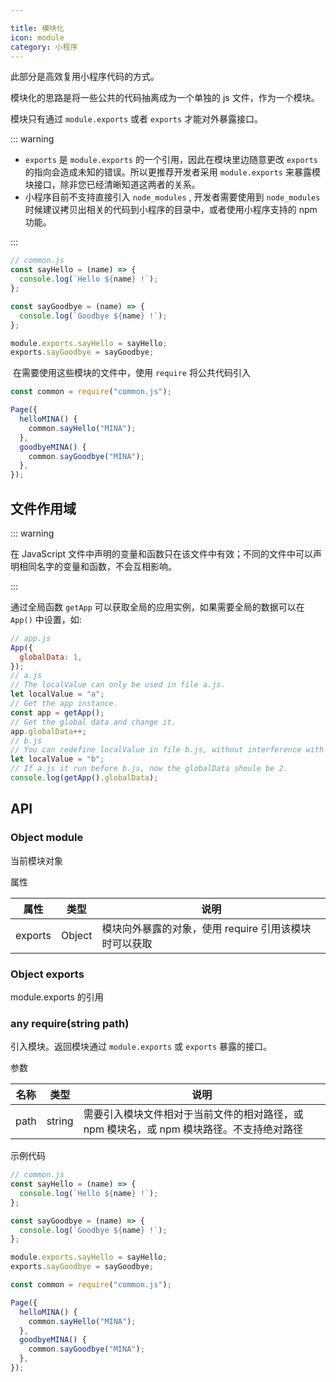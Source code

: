 ```yaml
---

title: 模块化
icon: module
category: 小程序
---
```


此部分是高效复用小程序代码的方式。<Badge text="重要" type="error" />

模块化的思路是将一些公共的代码抽离成为一个单独的 js 文件，作为一个模块。

模块只有通过 `module.exports` 或者 `exports` 才能对外暴露接口。

<!-- more -->

::: warning

- `exports` 是 `module.exports` 的一个引用，因此在模块里边随意更改 `exports` 的指向会造成未知的错误。所以更推荐开发者采用 `module.exports` 来暴露模块接口，除非您已经清晰知道这两者的关系。
- 小程序目前不支持直接引入 `node_modules` , 开发者需要使用到 `node_modules` 时候建议拷贝出相关的代码到小程序的目录中，或者使用小程序支持的 npm 功能。

:::

```js
// common.js
const sayHello = (name) => {
  console.log(`Hello ${name} !`);
};

const sayGoodbye = (name) => {
  console.log(`Goodbye ${name} !`);
};

module.exports.sayHello = sayHello;
exports.sayGoodbye = sayGoodbye;
```

​ 在需要使用这些模块的文件中，使用 `require` 将公共代码引入

```js
const common = require("common.js");

Page({
  helloMINA() {
    common.sayHello("MINA");
  },
  goodbyeMINA() {
    common.sayGoodbye("MINA");
  },
});
```

## 文件作用域 <Badge text="务必理解" type="error" />

::: warning

在 JavaScript 文件中声明的变量和函数只在该文件中有效；不同的文件中可以声明相同名字的变量和函数，不会互相影响。

:::

通过全局函数 `getApp` 可以获取全局的应用实例，如果需要全局的数据可以在 `App()` 中设置，如:

```js
// app.js
App({
  globalData: 1,
});
// a.js
// The localValue can only be used in file a.js.
let localValue = "a";
// Get the app instance.
const app = getApp();
// Get the global data and change it.
app.globalData++;
// b.js
// You can redefine localValue in file b.js, without interference with the localValue in a.js.
let localValue = "b";
// If a.js it run before b.js, now the globalData shoule be 2.
console.log(getApp().globalData);
```

## API

### Object module

当前模块对象

属性

| 属性    | 类型   | 说明                                                  |
| ------- | ------ | ----------------------------------------------------- |
| exports | Object | 模块向外暴露的对象，使用 require 引用该模块时可以获取 |

### Object exports

module.exports 的引用

### any require(string path)

引入模块。返回模块通过 `module.exports` 或 `exports` 暴露的接口。

参数

| 名称 | 类型   | 说明                                                                                     |
| ---- | ------ | ---------------------------------------------------------------------------------------- |
| path | string | 需要引入模块文件相对于当前文件的相对路径，或 npm 模块名，或 npm 模块路径。不支持绝对路径 |

示例代码

```js
// common.js
const sayHello = (name) => {
  console.log(`Hello ${name} !`);
};

const sayGoodbye = (name) => {
  console.log(`Goodbye ${name} !`);
};

module.exports.sayHello = sayHello;
exports.sayGoodbye = sayGoodbye;
```

```js
const common = require("common.js");

Page({
  helloMINA() {
    common.sayHello("MINA");
  },
  goodbyeMINA() {
    common.sayGoodbye("MINA");
  },
});
```
